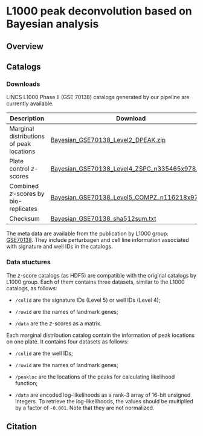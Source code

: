 # L1000 peak deconvolution based on Bayesian analysis

## Overview

## Catalogs

### Downloads

LINCS L1000 Phase II (GSE 70138) catalogs generated by our pipeline are currently available.

| Description                               | Download                                      |
| ----------------------------------------- | --------------------------------------------- |
| Marginal distributions of peak locations  | [Bayesian_GSE70138_Level2_DPEAK.zip](http://callisto.astro.columbia.edu/files/L1000/Bayesian_GSE70138_Level2_DPEAK.zip)|
| Plate control *z*-scores                  | [Bayesian_GSE70138_Level4_ZSPC_n335465x978.h5](http://callisto.astro.columbia.edu/files/L1000/Bayesian_GSE70138_Level4_ZSPC_n335465x978.h5)|
| Combined *z*-scores by bio-replicates     | [Bayesian_GSE70138_Level5_COMPZ_n116218x978.h5](http://callisto.astro.columbia.edu/files/L1000/Bayesian_GSE70138_Level5_COMPZ_n116218x978.h5)|
| Checksum                                  | [Bayesian_GSE70138_sha512sum.txt](http://callisto.astro.columbia.edu/files/L1000/Bayesian_GSE70138_sha512sum.txt)|

The meta data are available from the publication by L1000 group: [GSE70138](https://www.ncbi.nlm.nih.gov/geo/query/acc.cgi?acc=GSE70138). They include perturbagen and cell line information associated with signature and well IDs in the catalogs.

### Data stuctures

The *z*-score catalogs (as HDF5) are compatible with the original catalogs by L1000 group. Each of them contains three datasets, similar to the L1000 catalogs, as follows:

* `/colid` are the signature IDs (Level 5) or well IDs (Level 4);

* `/rowid` are the names of landmark genes;

* `/data` are the *z*-scores as a matrix.

Each marginal distribution catalog contain the information of peak locations on one plate. It contains four datasets as follows:

* `/colid` are the well IDs;

* `/rowid` are the names of landmark genes;

* `/peakloc` are the locations of the peaks for calculating likelihood function;

* `/data` are encoded log-likelihoods as a rank-3 array of 16-bit unsigned integers. To retrieve the log-likelihoods, the values should be multiplied by a factor of `-0.001`. Note that they are not normalized. 

## Citation
